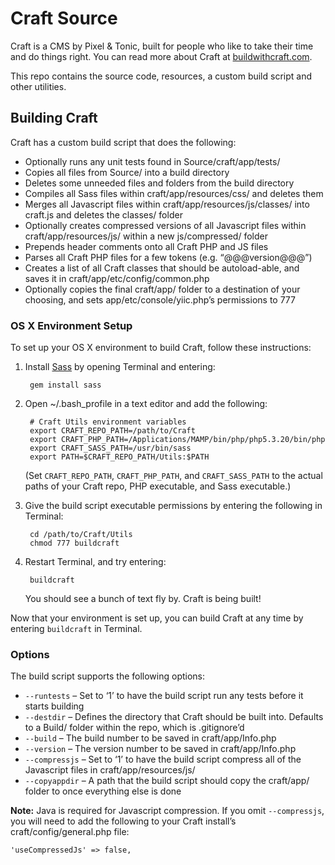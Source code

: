 # Craft Source

Craft is a CMS by Pixel & Tonic, built for people who like to take their time and do things right. You can read more about Craft at [buildwithcraft.com](http://buildwithcraft.com).

This repo contains the source code, resources, a custom build script and other utilities.

## Building Craft

Craft has a custom build script that does the following:

* Optionally runs any unit tests found in Source/craft/app/tests/
* Copies all files from Source/ into a build directory
* Deletes some unneeded files and folders from the build directory
* Compiles all Sass files within craft/app/resources/css/ and deletes them
* Merges all Javascript files within craft/app/resources/js/classes/ into craft.js and deletes the classes/ folder
* Optionally creates compressed versions of all Javascript files within craft/app/resources/js/ within a new js/compressed/ folder
* Prepends header comments onto all Craft PHP and JS files
* Parses all Craft PHP files for a few tokens (e.g. “@@@version@@@”)
* Creates a list of all Craft classes that should be autoload-able, and saves it in craft/app/etc/config/common.php
* Optionally copies the final craft/app/ folder to a destination of your choosing, and sets app/etc/console/yiic.php’s permissions to 777


### OS X Environment Setup

To set up your OS X environment to build Craft, follow these instructions:

1. Install [Sass](http://sass-lang.com/) by opening Terminal and entering:

        gem install sass

2. Open ~/.bash_profile in a text editor and add the following:

        # Craft Utils environment variables
        export CRAFT_REPO_PATH=/path/to/Craft
        export CRAFT_PHP_PATH=/Applications/MAMP/bin/php/php5.3.20/bin/php
        export CRAFT_SASS_PATH=/usr/bin/sass
        export PATH=$CRAFT_REPO_PATH/Utils:$PATH

    (Set `CRAFT_REPO_PATH`, `CRAFT_PHP_PATH`, and `CRAFT_SASS_PATH` to the actual paths of your Craft repo, PHP executable, and Sass executable.)

3. Give the build script executable permissions by entering the following in Terminal:

        cd /path/to/Craft/Utils
        chmod 777 buildcraft

4. Restart Terminal, and try entering:

        buildcraft

    You should see a bunch of text fly by. Craft is being built!

Now that your environment is set up, you can build Craft at any time by entering `buildcraft` in Terminal.


### Options

The build script supports the following options:

* `--runtests` – Set to ‘1’ to have the build script run any tests before it starts building
* `--destdir` – Defines the directory that Craft should be built into. Defaults to a Build/ folder within the repo, which is .gitignore’d
* `--build` – The build number to be saved in craft/app/Info.php
* `--version` – The version number to be saved in craft/app/Info.php
* `--compressjs` – Set to ‘1’ to have the build script compress all of the Javascript files in craft/app/resources/js/
* `--copyappdir` – A path that the build script should copy the craft/app/ folder to once everything else is done

**Note:** Java is required for Javascript compression. If you omit `--compressjs`, you will need to add the following to your Craft install’s craft/config/general.php file:

    'useCompressedJs' => false,

